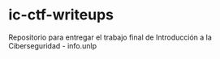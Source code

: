 # ic-ctf-writeups
Repositorio para entregar el trabajo final de Introducción a la Ciberseguridad - info.unlp
